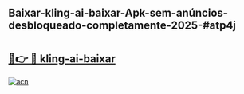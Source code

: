 ## Baixar-kling-ai-baixar-Apk-sem-anúncios-desbloqueado-completamente-2025-#atp4j

# <h2><a href="https://ainizakaria.my?title=kling-ai-baixar&ref=22M">🔗👉 🔴 kling-ai-baixar</a></h2>

[![acn](https://github.com/user-attachments/assets/0f9c940e-d8b0-45ae-aac7-cd30a18b3e1c)](https://ainizakaria.my?title=kling-ai-baixar&ref=22M)

